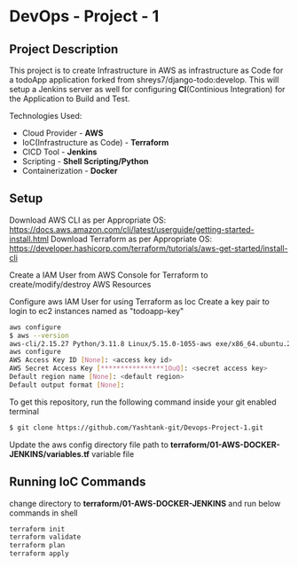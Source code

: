 # DevOps - Project - 1
## Project Description
This project is to create Infrastructure in AWS as infrastructure as Code  for a todoApp application forked from shreys7/django-todo:develop. This will setup a Jenkins server as well for configuring **CI**(Continious Integration) for the Application to Build and Test.

Technologies Used:
- Cloud Provider               - **AWS**
- IoC(Infrastructure as Code) - **Terraform**
- CICD Tool                    - **Jenkins**
- Scripting                    - **Shell Scripting/Python**
- Containerization             - **Docker**

## Setup

Download AWS CLI as per Appropriate OS: https://docs.aws.amazon.com/cli/latest/userguide/getting-started-install.html
Download Terraform as per Appropriate OS: https://developer.hashicorp.com/terraform/tutorials/aws-get-started/install-cli

Create a IAM User from AWS Console for Terraform to create/modify/destroy AWS Resources

Configure aws IAM User for using Terraform as Ioc
Create a key pair to login to ec2 instances named as "todoapp-key"

```bash
aws configure 
$ aws --version
aws-cli/2.15.27 Python/3.11.8 Linux/5.15.0-1055-aws exe/x86_64.ubuntu.20 prompt/off
aws configure
AWS Access Key ID [None]: <access key id>
AWS Secret Access Key [****************1OuQ]: <secret access key>
Default region name [None]: <default region>
Default output format [None]: 
```

To get this repository, run the following command inside your git enabled terminal
```bash
$ git clone https://github.com/Yashtank-git/Devops-Project-1.git
```
Update the aws config directory file path to **terraform/01-AWS-DOCKER-JENKINS/variables.tf** variable file

## Running IoC Commands

change directory to **terraform/01-AWS-DOCKER-JENKINS** and run below commands in shell

```bash
terraform init
terraform validate
terraform plan
terraform apply
```


